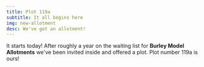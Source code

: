 ```yaml
---
title: Plot 119a
subtitle: It all begins here
img: new-allotment
desc: We've got an allotment!
---
```


It starts today! After roughly a year on the waiting list for **Burley Model Allotments** we've been invited inside and offered a plot. Plot number 119a is ours! 

